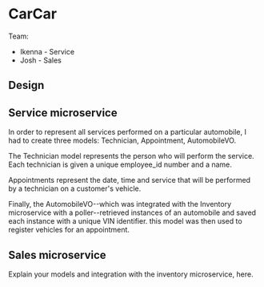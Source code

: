 # CarCar

Team:

* Ikenna - Service
* Josh - Sales

## Design

## Service microservice
In order to represent all services performed on a particular automobile, I had to create three models: Technician, Appointment, AutomobileVO. 

The Technician model represents the person who will perform the service. Each technician is given a unique employee_id number and a name.

Appointments represent the date, time and service that will be performed by a technician on a customer's vehicle. 

Finally, the AutomobileVO--which was integrated with the Inventory microservice with a poller--retrieved instances of an automobile and saved each instance with a unique VIN identifier. this model was then used to register vehicles for an appointment.


## Sales microservice

Explain your models and integration with the inventory
microservice, here.
